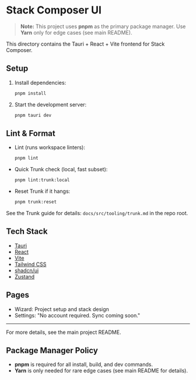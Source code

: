 # Stack Composer UI

> **Note:** This project uses **pnpm** as the primary package manager. Use **Yarn** only for edge cases (see main README).

This directory contains the Tauri + React + Vite frontend for Stack Composer.

## Setup

1. Install dependencies:

   ```sh
   pnpm install
   ```

2. Start the development server:

   ```sh
   pnpm tauri dev
   ```

## Lint & Format

- Lint (runs workspace linters):

   ```sh
   pnpm lint
   ```

- Quick Trunk check (local, fast subset):

   ```sh
   pnpm lint:trunk:local
   ```

- Reset Trunk if it hangs:

   ```sh
   pnpm trunk:reset
   ```

See the Trunk guide for details: `docs/src/tooling/trunk.md` in the repo root.

## Tech Stack

- [Tauri](https://tauri.app/)
- [React](https://react.dev/)
- [Vite](https://vitejs.dev/)
- [Tailwind CSS](https://tailwindcss.com/)
- [shadcn/ui](https://ui.shadcn.com/)
- [Zustand](https://docs.pmnd.rs/zustand/getting-started/introduction)

## Pages

- Wizard: Project setup and stack design
- Settings: "No account required. Sync coming soon."

---

For more details, see the main project README.

## Package Manager Policy

- **pnpm** is required for all install, build, and dev commands.
- **Yarn** is only needed for rare edge cases (see main README for details).
